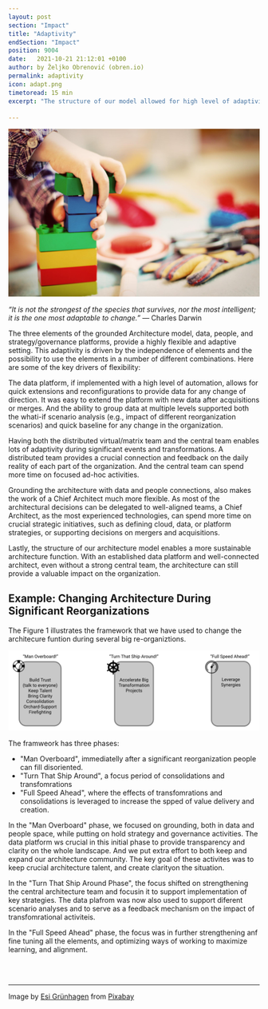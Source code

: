 ```yaml
---
layout: post
section: "Impact"
title: "Adaptivity"
endSection: "Impact"
position: 9004
date:   2021-10-21 21:12:01 +0100
author: by Željko Obrenović (obren.io)
permalink: adaptivity
icon: adapt.png
timetoread: 15 min
excerpt: "The structure of our model allowed for high level of adaptivity of the architecture function, needed in fast changing organizations."

---
```

![](assets/images/arch/child-1864718_1920.jpg)

*“It is not the strongest of the species that survives, nor the most intelligent; it is the one most adaptable to change.”* — Charles Darwin


The three elements of the grounded Architecture model, data, people, and strategy/governance platforms, provide a highly flexible and adaptive setting. This adaptivity is driven by the independence of elements and the possibility to use the elements in a number of different combinations. Here are some of the key drivers of flexibility:

The data platform, if implemented with a high level of automation, allows for quick extensions and reconfigurations to provide data for any change of direction. It was easy to extend the platform with new data after acquisitions or merges. And the ability to group data at multiple levels supported both the whati-if scenario analysis (e.g., impact of different reorganization scenarios) and quick baseline for any change in the organization.

Having both the distributed virtual/matrix team and the central team enables lots of adaptivity during significant events and transformations. A distributed team provides a crucial connection and feedback on the daily reality of each part of the organization. And the central team can spend more time on focused ad-hoc activities.

Grounding the architecture with data and people connections, also makes the work of a Chief Architect much more flexible. As most of the architectural decisions can be delegated to well-aligned teams,  a Chief Architect, as the most experienced technologies, can spend more time on crucial strategic initiatives, such as defining cloud, data, or platform strategies, or supporting decisions on mergers and acquisitions.

Lastly, the structure of our architecture model enables a more sustainable architecture function. With an established data platform and well-connected architect, even without a strong central team, the architecture can still provide a valuable impact on the organization.

## Example: Changing Architecture During Significant Reorganizations

The Figure 1 illustrates the framework that we have used to change the architecure funtion during several big re-organiztions.  

![](assets/images/org-phases.png)

The framweork has three phases: 

* "Man Overboard", immediatelly after a significant reorganization people can fill disoriented.
* "Turn That Ship Around", a focus period of consolidations and transfomrations
* "Full Speed Ahead", where the effects of transfomrations and consolidations is leveraged to increase the spped of value delivery and creation.

In the "Man Overboard" phase, we focused on grounding, both in data and people space, while putting on hold strategy and governance activities. The data platform ws crucial in this initial phase to provide transparency and clarity on the whole landscape. And we put extra effort to both keep and expand our architecture community. The key goal of these activites was to keep crucial architecture talent, and create clarityon the situation.

In the "Turn That Ship Around Phase", the focus shifted on strengthening the central architecture team and focusin it to support implementation of key strategies. The data plafrom was now also used to support diferent scenario analyses and to serve as a feedback mechanism on the impact of transfomrational activiteis.

In the "Full Speed Ahead" phase, the focus was in further strengthening anf fine tuning all the elements, and optimizing ways of working to maximize learning, and alignment.

<br>
<br>
<hr>

Image by <a href="https://pixabay.com/users/feeloona-694250/?utm_source=link-attribution&amp;utm_medium=referral&amp;utm_campaign=image&amp;utm_content=1864718">Esi Grünhagen</a> from <a href="https://pixabay.com/?utm_source=link-attribution&amp;utm_medium=referral&amp;utm_campaign=image&amp;utm_content=1864718">Pixabay</a>
